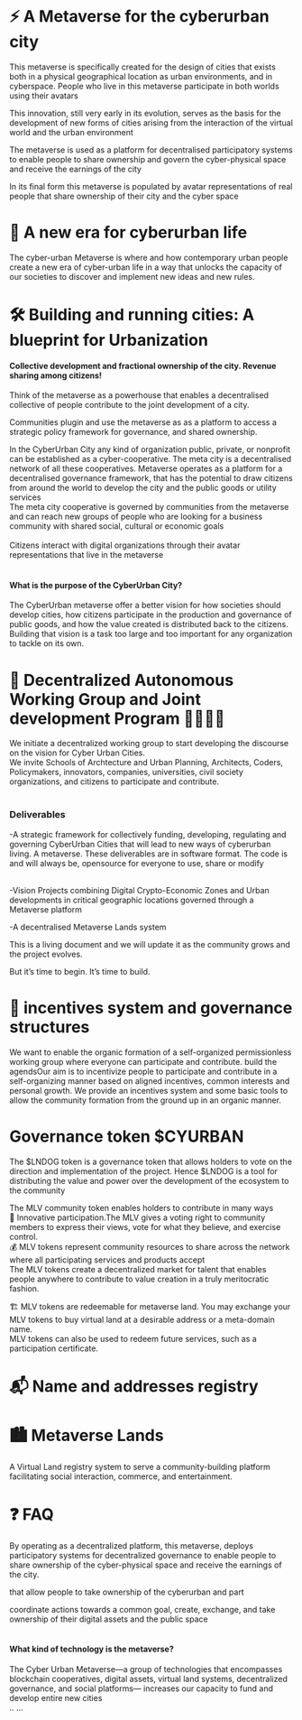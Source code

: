 # ⚡️ A Metaverse for the cyberurban city
This metaverse is specifically created for the design of cities that exists both in a physical geographical location as urban environments, and in cyberspace. People who live in this metaverse participate in both worlds using their avatars<br>

This innovation, still very early in its evolution, serves as the basis for the development of new forms of cities arising from the interaction of the virtual world and the urban environment<br>

The metaverse is used as a platform for decentralised participatory systems to enable people to share ownership and govern the cyber-physical space and receive the earnings of the city<br>

In its final form this metaverse is populated by avatar representations of real people that share ownership of their city and the cyber space <br>

# 💎 A new era for cyberurban life
The cyber-urban Metaverse is where and how contemporary urban people create a new era of cyber-urban life in a way that unlocks the capacity of our societies to discover and implement new ideas and new rules.<br>

# 🛠 Building and running cities: A blueprint for Urbanization
#### Collective development and fractional ownership of the city. Revenue sharing among citizens!
Think of the metaverse as a powerhouse that enables a decentralised collective of people contribute to the joint development of a city. 

Communities plugin and use the metaverse as as a platform to access a strategic policy framework for governance, and shared ownership.<br>

In the CyberUrban City any kind of organization public, private, or nonprofit can be established as a cyber-cooperative. The meta city is a decentralised network of all these cooperatives. Metaverse operates as a platform for a decentralised governance framework, that has the potential to draw citizens from around the world to develop the city and the public goods or utility services<br>
The meta city cooperative is governed by communities from the metaverse and can reach new groups of people who are looking for a business community with shared social, cultural or economic goals<br><br> 
Citizens interact with digital organizations through their avatar representations that live in the metaverse<br><br> 

#### What is the purpose of the CyberUrban City?
The CyberUrban metaverse offer a better vision for how societies should develop cities, how citizens participate in the production and governance of public goods, and how the value created is distributed back to the citizens. Building that vision is a task too large and too important for any organization to tackle on its own.


# 👫 Decentralized Autonomous Working Group and Joint development Program  👫👫👫👫
We initiate a decentralized working group to start developing the discourse on the vision for Cyber Urban Cities.  
We invite Schools of Archtecture and Urban Planning, Architects, Coders, Policymakers, innovators, companies, universities, civil society organizations, and citizens to participate and contribute.<br><br> 
### Deliverables
-A strategic framework for collectively funding, developing, regulating and governing CyberUrban Cities that will lead to new ways of cyberurban living. A metaverse.
These deliverables are in software format. The code is and will always be, opensource for everyone to use, share or modify<br><br>

-Vision Projects combining Digital Crypto-Economic Zones and Urban developments in critical geographic locations governed through a Metaverse platform

-A decentralised Metaverse Lands system



This is a living document and we will update it as the community grows and the project evolves.<br>

But it’s time to begin. It’s time to build.

# 🚀 incentives system and governance structures
We want to enable the organic formation of a self-organized permissionless working group where everyone can participate and contribute.  build the agendsOur aim is to incentivize people to participate and contribute in a self-organizing manner based on aligned incentives, common interests and personal growth. 
We provide an incentives system and some basic tools to allow the community formation from the ground up in an organic manner.



# Governance token $CYURBAN
The $LNDOG token is a governance token that allows holders to vote on the direction and implementation of the project. Hence $LNDOG is a tool for distributing the value and power over the development of the ecosystem to the community

The MLV community token enables holders to contribute in many ways<br>
📢 Innovative participation.The MLV gives a voting right to community members to express their views, vote for what they believe, and exercise control.<br> 
💰 MLV tokens represent community resources to share across the network where all participating services and products accept<br>
The MLV tokens create a decentralized market for talent that enables people anywhere to contribute to value creation in a truly meritocratic fashion.<br>

🏗 MLV tokens are redeemable for metaverse land. You may exchange your MLV tokens to buy virtual land at a desirable address or a meta-domain name.<br>
MLV tokens can also be used to redeem future services, such as a participation certificate.<br>


# 📬 Name and addresses registry

# 🏙 Metaverse Lands  
A Virtual Land registry system to serve a community-building platform facilitating social interaction, commerce, and entertainment.


# ❓ FAQ
By operating as a decentralized platform, this metaverse, deploys participatory systems for decentralized governance to enable people to share ownership of the cyber-physical space and receive the earnings of the city.

that allow people to take ownership of the cyberurban and part


coordinate actions towards a common goal, create, exchange, and take ownership of their digital assets and the public space<br><br>

####  What kind of technology is the metaverse?
The Cyber Urban Metaverse—a group of technologies that encompasses blockchain cooperatives, digital assets, virtual land systems, decentralized governance, and social platforms— increases our capacity to fund and develop entire new cities<br><be>..
...
